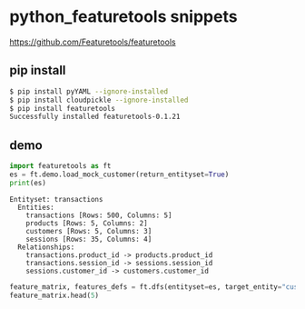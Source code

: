# python_featuretools snippets

https://github.com/Featuretools/featuretools

## pip install
```bash
$ pip install pyYAML --ignore-installed
$ pip install cloudpickle --ignore-installed
$ pip install featuretools
Successfully installed featuretools-0.1.21
```

## demo
```python
import featuretools as ft
es = ft.demo.load_mock_customer(return_entityset=True)
print(es)
```

```
Entityset: transactions
  Entities:
    transactions [Rows: 500, Columns: 5]
    products [Rows: 5, Columns: 2]
    customers [Rows: 5, Columns: 3]
    sessions [Rows: 35, Columns: 4]
  Relationships:
    transactions.product_id -> products.product_id
    transactions.session_id -> sessions.session_id
    sessions.customer_id -> customers.customer_id
```

```python
feature_matrix, features_defs = ft.dfs(entityset=es, target_entity="customers")
feature_matrix.head(5)
```







